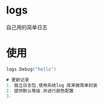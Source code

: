# logs
自己用的简单日志

# 使用
```go
logs.Debug("hello")

# 更新记录
1. 独立日志包,使用系统log 库来做简单封装
2. 提供默认等级.并进行颜色配置
3. 